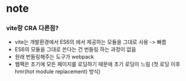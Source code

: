 # note

### vite랑 CRA 다른점?
- vite는 개발환경에서 ES6의 에서 제공하는 모듈을 그대로 사용 -> 빠름
- ES6의 모듈을 그대로 쓴다는 건 번들링 하는 과정이 없음
- 원래 번들링해주는 도구가 webpack
- 웹팩은 초기에 모든 페이지를 로딩하기 때문에 초기 로딩이 느림 (첫 로딩 이후 hmr(hot module replacement) 방식)